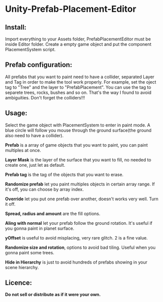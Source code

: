 # Unity-Prefab-Placement-Editor

## Install:

Import everything to your Assets folder, PrefabPlacementEditor must be inside Editor folder.
Create a empty game object and put the component PlacementSystem script.

## Prefab configuration:

All prefabs that you want to paint need to have a collider, separated Layer and Tag in order to make the tool work properly. For example, set the oject tag to "Tree" and the layer to "PrefabPlacement". You can use the tag to separete trees, rocks, bushes and so on. That's the way I found to avoid ambiguities. Don't forget the colliders!!!

## Usage:

Select the game object with PlacementSystem to enter in paint mode. A blue circle will follow you mouse through the ground surface(the ground also need to have a collider).

**Prefab** is a array of game objects that you want to paint, you can paint multiples at once.

**Layer Mask** is the layer of the surface that you want to fill, no needed to create one, just let as default.

**Prefab tag** is the tag of the objects that you want to erase.

**Randomize prefab** let you paint multiples objects in certain array range. If it's off, you can choose by array index.

**Override** let you put one prefab over another, doesn't works very well. Turn it off.

**Spread, radius and amount** are the fill options. 

**Aling with normal** let your prefab follow the ground rotation. It's useful if you gonna paint in planet surface.

**yOffset** is useful to avoid misplacing, very rare glitch. 2 is a fine value.

**Randomize size and rotation**, options to avoid bad tiling. Useful when you gonna paint some trees.

**Hide in Hierarchy** is just to avoid hundreds of prefabs showing in your scene hierarchy.

## Licence:

**Do not sell or distribute as if it were your own.**



